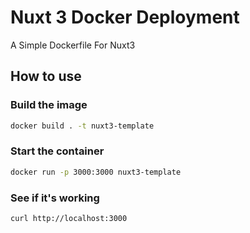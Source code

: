 # Nuxt 3 Docker Deployment
A Simple Dockerfile For Nuxt3


## How to use

### Build the image
```bash
docker build . -t nuxt3-template
```

### Start the container
```bash
docker run -p 3000:3000 nuxt3-template
```

### See if it's working
```bash
curl http://localhost:3000
```
